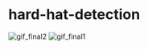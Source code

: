 # hard-hat-detection
![gif_final2](https://github.com/djbacad/hard-hat-detection/assets/61301478/7501b4ea-a610-4310-94c2-2c65e775f77f)
![gif_final1](https://github.com/djbacad/hard-hat-detection/assets/61301478/88b29c52-e07c-4e66-abb3-3ca3b0fb48cb)
